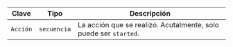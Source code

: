 | Clave    | Tipo        | Descripción                                                      |
| -------- | ----------- | ---------------------------------------------------------------- |
| `Acción` | `secuencia` | La acción que se realizó. Acutalmente, solo puede ser `started`. |
